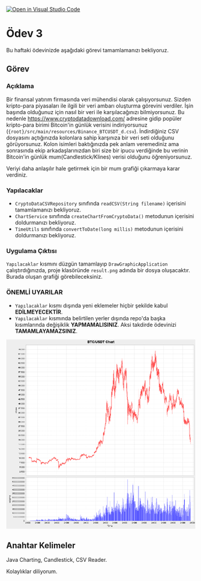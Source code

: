 [![Open in Visual Studio Code](https://classroom.github.com/assets/open-in-vscode-c66648af7eb3fe8bc4f294546bfd86ef473780cde1dea487d3c4ff354943c9ae.svg)](https://classroom.github.com/online_ide?assignment_repo_id=8035651&assignment_repo_type=AssignmentRepo)
# Ödev 3

Bu haftaki ödevinizde aşağıdaki görevi tamamlamanızı bekliyoruz.

## Görev

### Açıklama

Bir finansal yatırım firmasında veri mühendisi olarak çalışıyorsunuz. Sizden kripto-para piyasaları ile ilgili bir veri ambarı oluşturma görevini verdiler. İşin başında olduğunuz için nasıl bir veri ile karşılacağınızı bilmiyorsunuz. Bu nedenle https://www.cryptodatadownload.com/ adresine gidip popüler kripto-para birimi Bitcoin'in günlük verisini indiriyorsunuz (`{root}/src/main/resources/Binance_BTCUSDT_d.csv`). İndirdiğiniz CSV dosyasını açtığınızda kolonlara sahip karşınıza bir veri seti olduğunu görüyorsunuz. Kolon isimleri baktığınızda pek anlam veremediniz ama sonrasında ekip arkadaşlarınızdan biri size bir ipucu verdiğinde bu verinin Bitcoin'in günlük mum(Candlestick/Klines) verisi olduğunu öğreniyorsunuz.

Veriyi daha anlaşılır hale getirmek için bir mum grafiği çıkarmaya karar verdiniz.

### Yapılacaklar

- `CryptoDataCSVRepository` sınıfında `readCSV(String filename)` içerisini tamamlamanızı bekliyoruz.
- `ChartService` sınıfında `createChartFromCryptoData()` metodunun içerisini doldurmanızı bekliyoruz.
- `TimeUtils` sınıfında `convertToDate(long millis)` metodunun içerisini doldurmanızı bekliyoruz.

### Uygulama Çıktısı

`Yapılacaklar` kısmını düzgün tamamlayıp `DrawGraphicApplication` çalıştırdığınızda, proje klasöründe `result.png` adında bir dosya oluşacaktır. Burada oluşan grafiği görebileceksiniz.

### ÖNEMLİ UYARILAR

- `Yapılacaklar` kısmı dışında yeni eklemeler hiçbir şekilde kabul **EDİLMEYECEKTİR**.
- `Yapılacaklar` kısmında belirtilen yerler dışında repo'da başka kısımlarında değişiklik **YAPMAMALISINIZ**. Aksi takdirde ödevinizi **TAMAMLAYAMAZSINIZ**.

![Örnek Grafik](ornek.png "Örnek Grafik")

## Anahtar Kelimeler

Java Charting, Candlestick, CSV Reader.

Kolaylıklar diliyorum.

